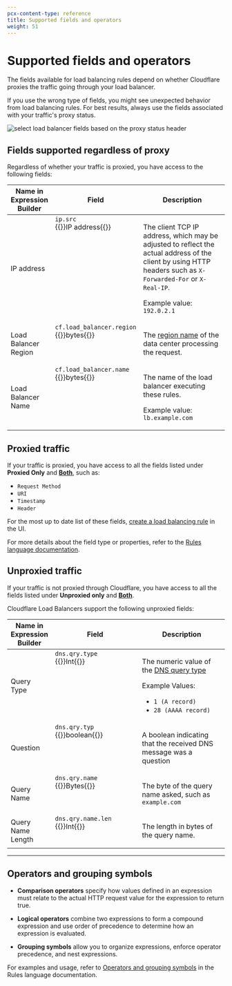 ```yaml
---
pcx-content-type: reference
title: Supported fields and operators
weight: 51
---
```


# Supported fields and operators

The fields available for load balancing rules depend on whether Cloudflare proxies the traffic going through your load balancer.

If you use the wrong type of fields, you might see unexpected behavior from load balancing rules. For best results, always use the fields associated with your traffic's proxy status.

![select load balancer fields based on the proxy status header](/load-balancing/static/images/proxy-status.png)

## Fields supported regardless of proxy

Regardless of whether your traffic is proxied, you have access to the following fields:

<table style="width:100%">
  <thead>
    <tr>
      <th style="width:20%">Name in Expression Builder</th>
      <th style="width:40%">Field</th>
      <th>Description</th>
    </tr>
  </thead>
  <tbody>
   <tr>
      <td>IP address</td>
      <td valign="top"><code>ip.src</code><br />{{<type>}}IP&nbsp;address{{</type>}}</td>
      <td>
         <p>The client TCP IP address, which may be adjusted to reflect the actual address of the client by using HTTP headers such as
         <code class="InlineCode">X-Forwarded-For</code> or <code class="InlineCode">X-Real-IP</code>.
         </p>
         <p>Example value:
         <br /><code class="InlineCode">192.0.2.1</code>
         </p>
      </td>
    </tr>
    <tr>
      <td>Load Balancer Region</td>
      <td valign="top"><code>cf.load_balancer.region</code><br />{{<type>}}bytes{{</type>}}</td>
      <td>
        <p>The <a href="/load-balancing/understand-basics/traffic-steering/pool-level-steering#geo-steering">region name</a> of the data center processing the request.</p>
      </td>
    </tr>
    <tr>
      <td>Load Balancer Name</td>
      <td valign="top"><code>cf.load_balancer.name</code><br />{{<type>}}bytes{{</type>}}</td>
      <td>
        <p>The name of the load balancer executing these rules.</p>
        <p>Example value:
         <br /><code class="InlineCode">lb.example.com</code>
         </p>
      </td>
    </tr>
  </tbody>
</table>

## Proxied traffic

If your traffic is proxied, you have access to all the fields listed under **Proxied Only** and [**Both**](#fields-supported-regardless-of-proxy), such as:

- `Request Method`
- `URI`
- `Timestamp`
- `Header`

For the most up to date list of these fields, [create a load balancing rule](../create-rules/) in the UI.

For more details about the field type or properties, refer to the [Rules language documentation](/ruleset-engine/rules-language/fields).

## Unproxied traffic

If your traffic is not proxied through Cloudflare, you have access to all the fields listed under **Unproxied only** and [**Both**](#fields-supported-regardless-of-proxy).

Cloudflare Load Balancers support the following unproxied fields:

<table style="width:100%">
  <thead>
    <tr>
      <th style="width:20%">Name in Expression Builder</th>
      <th style="width:40%">Field</th>
      <th>Description</th>
    </tr>
  </thead>
  <tbody>
    <tr>
      <td>Query Type</td>
      <td valign="top"><code>dns.qry.type</code><br />{{<type>}}Int{{</type>}}</td>
      <td>
        <p>The numeric value of the <a href= "https://en.wikipedia.org/wiki/List_of_DNS_record_types">DNS query type</a>
        </p>
        <p>Example Values:</p>
          <ul>
              <li><code class="InlineCode">1 (A record)</code></li>
              <li><code class="InlineCode">28 (AAAA record)</code></li>
          </ul>
      </td>
    </tr>
      <tr>
      <td>Question</td>
      <td valign="top"><code>dns.qry.typ</code><br />{{<type>}}boolean{{</type>}}</td>
      <td>
        <p>A boolean indicating that the received DNS message was a question</p>
      </td>
    </tr>
    <tr>
      <td>Query Name</td>
      <td valign="top"><code>dns.qry.name</code><br />{{<type>}}Bytes{{</type>}}</td>
      <td>
        <p>The byte of the query name asked, such as <code>example.com</code> </p>
      </td>
    </tr>
    <tr>
      <td>Query Name Length</td>
      <td valign="top"><code class>dns.qry.name.len</code><br />{{<type>}}Int{{</type>}}</td>
      <td>
        <p>The length in bytes of the query name.
        </p>
      </td>
    </tr>  
  </tbody>
</table>

---

## Operators and grouping symbols

- **Comparison operators** specify how values defined in an expression must relate to the actual HTTP request value for the expression to return true.

- **Logical operators** combine two expressions to form a compound expression and use order of precedence to determine how an expression is evaluated.

- **Grouping symbols** allow you to organize expressions, enforce operator precedence, and nest expressions.

For examples and usage, refer to [Operators and grouping symbols](/ruleset-engine/rules-language/operators) in the Rules language documentation.
